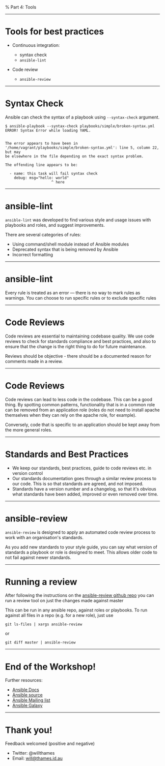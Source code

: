 % Part 4: Tools

---

# Tools for best practices

* Continuous integration:
    * syntax check
    * `ansible-lint`

* Code review
    * `ansible-review`

---

# Syntax Check

Ansible can check the syntax of a playbook using `--syntax-check` argument.

```
$ ansible-playbook --syntax-check playbooks/simple/broken-syntax.yml
ERROR! Syntax Error while loading YAML.


The error appears to have been in '/home/vagrant/playbooks/simple/broken-syntax.yml': line 5, column 22, but may
be elsewhere in the file depending on the exact syntax problem.

The offending line appears to be:

  - name: this task will fail syntax check
    debug: msg="hello: world"
                     ^ here
```


---

# ansible-lint

`ansible-lint` was developed to find various style and usage issues
with playbooks and roles, and suggest improvements.

There are several categories of rules:

* Using command/shell module instead of Ansible modules
* Deprecated syntax that is being removed by Ansible
* Incorrect formatting

---

# ansible-lint

Every rule is treated as an error &mdash; there is no way to
mark rules as warnings. You can choose to run specific
rules or to exclude specific rules


---

# Code Reviews

Code reviews are essential to maintaining codebase quality. We
use code reviews to check for standards compliance and best practices, and also
to ensure that the change is the right thing to do for future maintenance.

Reviews should be objective - there should be a documented reason for
comments made in a review.

---

# Code Reviews

Code reviews can lead to less code in the codebase. This can be a good thing. By
spotting common patterns, functionality that is in a common role can be removed
from an application role (roles do not need to install apache themselves when
they can rely on the apache role, for example).

Conversely, code that is specific to an application should be kept away from the
more general roles.

---

# Standards and Best Practices

* We keep our standards, best practices, guide to code reviews etc. in version
  control
* Our standards documentation goes through a similar review process to our
  code. This is so that standards are agreed, and not imposed.
* Standards have a version number and a changelog, so that it's obvious what
  standards have been added, improved or even removed over time.

---

# ansible-review

`ansible-review` is designed to apply an automated code
review process to work with an organisation's
standards.

As you add new standards to your style guide,
you can say what version of standards a playbook or role
is designed to meet. This allows older code to not fail
against newer standards.

---

# Running a review

After following the instructions on the
[ansible-review github repo](https://github.com/willthames/ansible-review)
you can run a review tool on just the changes
made against master

This can be run in any ansible repo, against roles or playbooks.
To run against all files in a repo (e.g. for a new role), just
use

```
git ls-files | xargs ansible-review
```

or

```
git diff master | ansible-review
```

---

# End of the Workshop!

Further resources:

* [Ansible Docs](http://docs.ansible.com/ansible/)
* [Ansible source](https://github.com/ansible/ansible)
* [Ansible Mailing list](https://groups.google.com/forum/!ansible-project)
* [Ansible Galaxy](http://galaxy.ansible.com)

---

# Thank you!

Feedback welcomed (positive and negative)

- Twitter: @willthames
- Email: will@thames.id.au

